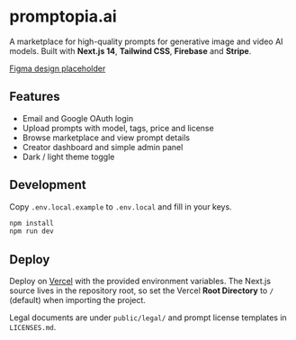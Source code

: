 # promptopia.ai

A marketplace for high-quality prompts for generative image and video AI models. Built with **Next.js 14**, **Tailwind CSS**, **Firebase** and **Stripe**.

<!-- TODO: replace with real design -->
[Figma design placeholder](https://www.figma.com/file/placeholder)

## Features
- Email and Google OAuth login
- Upload prompts with model, tags, price and license
- Browse marketplace and view prompt details
- Creator dashboard and simple admin panel
- Dark / light theme toggle

## Development

Copy `.env.local.example` to `.env.local` and fill in your keys.

```bash
npm install
npm run dev
```

## Deploy
Deploy on [Vercel](https://vercel.com/) with the provided environment variables.
The Next.js source lives in the repository root, so set the Vercel **Root Directory** to `/` (default) when importing the project.

Legal documents are under `public/legal/` and prompt license templates in `LICENSES.md`.
